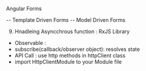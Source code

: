 Angular Forms

-- Template Driven Forms
-- Model Driven Forms

9. Hnadleing Asyncchrous function : RxJS Library
- Observable :  
 - subscribe(callback/observer object): resolves state
 - API Call : use http methods in httpClient class
 - import HttpClientModule to your Module file